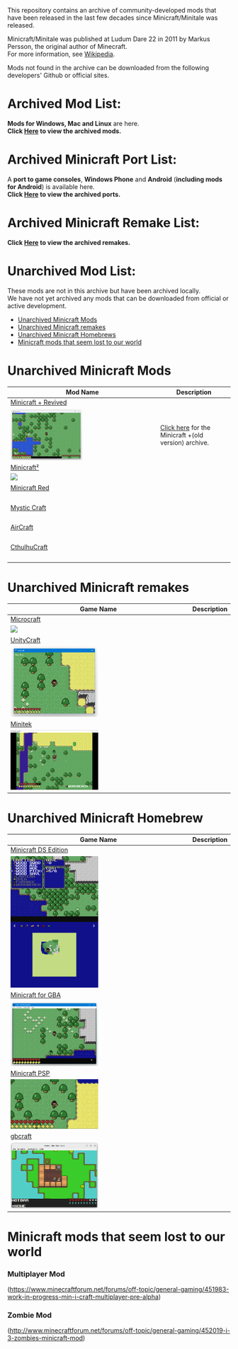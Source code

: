 
This repository contains an archive of community-developed mods that have been released in the last few decades since Minicraft/Minitale was released.  
  
Minicraft/Minitale was published at Ludum Dare 22 in 2011 by Markus Persson, the original author of Minecraft.  
For more information, see [Wikipedia](https://en.wikipedia.org/wiki/Minicraft).  

Mods not found in the archive can be downloaded from the following developers' Github or official sites.  


# Archived Mod List:

**Mods for Windows, Mac and Linux** are here.  
**Click [Here](https://github.com/FurnishedChunk/Minicraft-Mod-Archives/blob/master/Minicraft%20Mods/readme.md) to view the archived mods.**  

# Archived Minicraft Port List:

A **port to game consoles**, **Windows Phone** and **Android** (**including mods for Android**) is available here.  
**Click [Here](https://github.com/FurnishedChunk/Minicraft-Mod-Archives/blob/master/Minicraft%20Ports/readme.md) to view the archived ports.**  

# Archived Minicraft Remake List:

**Click [Here](https://github.com/FurnishedChunk/Minicraft-Mod-Archives/blob/master/Minicraft%20Remakes/readme.md) to view the archived remakes.**  

# Unarchived Mod List: 
These mods are not in this archive but have been archived locally.  
We have not yet archived any mods that can be downloaded from official or active development.  

* [Unarchived Minicraft Mods](https://github.com/FurnishedChunk/Minicraft-Mod-Archives/tree/master?tab=readme-ov-file#unarchived-minicraft-mods)
* [Unarchived Minicraft remakes](https://github.com/FurnishedChunk/Minicraft-Mod-Archives/tree/master?tab=readme-ov-file#unarchived-minicraft-remakes)  
* [Unarchived Minicraft Homebrews](https://github.com/FurnishedChunk/Minicraft-Mod-Archives/tree/master?tab=readme-ov-file#unarchived-minicraft-homebrew)
* [Minicraft mods that seem lost to our world](https://github.com/FurnishedChunk/Minicraft-Mod-Archives/tree/master?tab=readme-ov-file#minicraft-mods-that-seem-lost-to-our-world)

# Unarchived Minicraft Mods  


| Mod Name | Description |
| ---- | ---- |
| <summary>[Minicraft + Revived](https://github.com/MinicraftPlus/minicraft-plus-revived)</summary> | |
| <img src="https://github.com/FurnishedChunk/Minicraft-Mod-Archives/blob/master/readme_shot/minicraft%2B.png" width="50%">| [Click here](https://github.com/FurnishedChunk/Minicraft-Mod-Archives/blob/master/Minicraft%20Mods/Minicraft%20Plus/readme.md) for the Minicraft +(old version) archive.  |
| <summary>[Minicraft²](https://github.com/pelletsstarPL/Minicraft-squared)</summary>| |
| <img src="https://github.com/FurnishedChunk/Minicraft-Mod-Archives/blob/master/readme_shot/Minicraft².png" width="50%">|  |
| <summary>[Minicraft Red](https://github.com/itayfeder/Minicraft-Red)</summary> |  |
| <img src="" width="50%">|  |
| <summary>[Mystic Craft](https://gc2k4-studio.itch.io/mysticcraft)</summary> |  | 
| <img src="" width="50%">|  |
| <summary>[AirCraft](https://github.com/TheBigEye/Aircraft)</summary> |  | 
| <img src="" width="50%">|  |
| <summary>[CthulhuCraft](https://github.com/TheBigEye/Cthulhucraft)</summary> |  | 
| <img src="" width="50%">|  |


<p>


# Unarchived Minicraft remakes



| Game Name | Description |
| ---- | ---- |
| <summary>[Microcraft](https://github.com/jdah/microcraft)</summary> |  |
| <img src="https://github.com/jdah/microcraft/blob/master/screen.png" width="50%">|  |
| <summary>[UnityCraft](https://github.com/maxkratt/unitycraft/)</summary> |  |
| <img src="https://github.com/FurnishedChunk/Minicraft-Mod-Archives/blob/master/readme_shot/unitycraft.png" width="50%"> | |
| <summary>[Minitek](https://github.com/hollowshiroyuki/minitek)</summary> |  |
| <img src="https://github.com/hollowshiroyuki/minitek/blob/master/screenshots/game.png" width="50%"> | |


# Unarchived Minicraft Homebrew

| Game Name | Description |
| ---- | ---- |
| <summary>[Minicraft DS Edition](https://github.com/ArthurCose/Minicraft-DS-Edition/)</summary> |  | 
| <img src="https://github.com/ArthurCose/Minicraft-DS-Edition/raw/master/screenshots/crafting.png" width="50%">|  |
| <summary>[Minicraft for GBA](https://github.com/Vulcalien/minicraft-gba)</summary> |  | 
| <img src="https://github.com/FurnishedChunk/Minicraft-Mod-Archives/blob/master/readme_shot/minicraftforgba.png" width="50%">|  |
| <summary><summary>[Minicraft PSP](https://github.com/konchunas/minicraft-psp)</summary> |  | 
| <img src="https://github.com/FurnishedChunk/Minicraft-Mod-Archives/blob/master/readme_shot/minicraftpsp.png" width="50%">|  |
| <summary>[gbcraft](https://github.com/itIsBrando/gbcraft)</summary> |  | 
| <img src="https://github.com/itIsBrando/gbcraft/blob/main/screenshots/house.png" width="50%">|  |


# Minicraft mods that seem lost to our world



### <summary>Multiplayer Mod</summary>
(https://www.minecraftforum.net/forums/off-topic/general-gaming/451983-work-in-progress-min-i-craft-multiplayer-pre-alpha)

</detail>
<p>

<detail>

### <summary>Zombie Mod</summary>
(http://www.minecraftforum.net/forums/off-topic/general-gaming/452019-i-3-zombies-minicraft-mod)
  
</detail>
<p>

